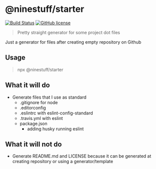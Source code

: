# @ninestuff/starter

[![Build Status](https://travis-ci.org/ninetails/starter.svg?branch=master)](https://travis-ci.org/ninetails/starter)
[![GitHub license](https://img.shields.io/github/license/ninetails/starter.svg)](https://github.com/ninetails/starter/blob/master/LICENSE)

> Pretty straight generator for some project dot files

Just a generator for files after creating empty repository on Github

## Usage

> npx @ninestuff/starter

## What it will do

* Generate files that I use as standard
  * .gitignore for node
  * .editorconfig
  * .eslintrc with eslint-config-standard
  * .travis.yml with eslint
  * package.json
    * adding husky running eslint

## What it will not do

* Generate README.md and LICENSE because it can be generated at creating repository or using a generator/template
